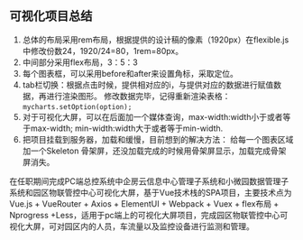 ## 可视化项目总结
1. 总体的布局采用rem布局，根据提供的设计稿的像素（1920px）在flexible.js中修改份数24，1920/24=80，1rem=80px。
2. 中间部分采用flex布局，3：5：3
3. 每个图表框，可以采用before和after来设置角标，采取定位。
4. tab栏切换：根据点击时候，提供相对应的i，与提供对应的数据进行赋值数据，再进行渲染图形。
   修改数据完毕，记得重新渲染表格：`mycharts.setOption(option);`
5. 对于可视化大屏，可以在后面加一个媒体查询，max-width:width小于或者等于max-width;   min-width:width大于或者等于min-width.
6. 把项目挂载到服务器，加载和缓慢，目前想到的解决方法：
   给每一个图表区域加一个Skeleton 骨架屏，还没加载完成的时候用骨架屏显示，加载完成骨架屏消失。

 在任职期间完成PC端总控系统中企房云信息中心管理子系统和小微园数据管理子系统和园区物联管控中心可视化大屏，基于Vue技术栈的SPA项目，主要技术点为Vue.js + VueRouter + Axios + ElementUI + Webpack + Vuex + flex布局 + Nprogress +Less，适用于pc端上的可视化大屏项目，完成园区物联管控中心可视化大屏，可对园区内的人员，车流量以及监控设备进行监测和管理。